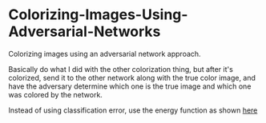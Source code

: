 # Colorizing-Images-Using-Adversarial-Networks
Colorizing images using an adversarial network approach.

Basically do what I did with the other colorization thing,
but after it's colorized, send it to the other network along
with the true color image, and have the adversary determine
which one is the true image and which one was colored by the
network.

Instead of using classification error, use the energy function as shown [here](https://openreview.net/pdf?id=ryh9pmcee)


